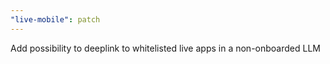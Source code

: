 ```yaml
---
"live-mobile": patch
---
```


Add possibility to deeplink to whitelisted live apps in a non-onboarded LLM
